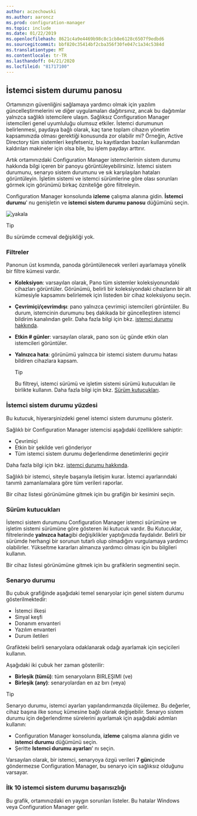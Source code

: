 ```yaml
---
author: aczechowski
ms.author: aaroncz
ms.prod: configuration-manager
ms.topic: include
ms.date: 01/22/2019
ms.openlocfilehash: 8621c4a9e4469b98c8c1cb8e6128c6507f9edbd6
ms.sourcegitcommit: bbf820c35414bf2cba356f30fe047c1a34c5384d
ms.translationtype: MT
ms.contentlocale: tr-TR
ms.lasthandoff: 04/21/2020
ms.locfileid: "81717100"
---
```

## <a name="client-health-dashboard"></a><a name="bkmk_health"></a>İstemci sistem durumu panosu
<!--3599209-->

Ortamınızın güvenliğini sağlamaya yardımcı olmak için yazılım güncelleştirmelerini ve diğer uygulamaları dağıtırsınız, ancak bu dağıtımlar yalnızca sağlıklı istemcilere ulaşın. Sağlıksız Configuration Manager istemcileri genel uyumluluğu olumsuz etkiler. İstemci durumunun belirlenmesi, paydaya bağlı olarak, kaç tane toplam cihazın yönetim kapsamınızda olması gerektiği konusunda zor olabilir mi? Örneğin, Active Directory tüm sistemleri keşfetseniz, bu kayıtlardan bazıları kullanımdan kaldırılan makineler için olsa bile, bu işlem paydayı arttırır. 

Artık ortamınızdaki Configuration Manager istemcilerinin sistem durumu hakkında bilgi içeren bir panoyu görüntüleyebilirsiniz. İstemci sistem durumunu, senaryo sistem durumunu ve sık karşılaşılan hataları görüntüleyin. İşletim sistemi ve istemci sürümlerine göre olası sorunları görmek için görünümü birkaç özniteliğe göre filtreleyin. 

Configuration Manager konsolunda **izleme** çalışma alanına gidin. **İstemci durumu**' nu genişletin ve **istemci sistem durumu panosu** düğümünü seçin. 

![yakala](../../media/3599209-client-health-dashboard.png)

> [!Tip]  
> Bu sürümde ccmeval değişikliği yok.  


### <a name="filters"></a>Filtreler

Panonun üst kısmında, panoda görüntülenecek verileri ayarlamaya yönelik bir filtre kümesi vardır.

- **Koleksiyon**: varsayılan olarak, Pano tüm sistemler koleksiyonundaki cihazları görüntüler. Görünümü, belirli bir koleksiyondaki cihazların bir alt kümesiyle kapsamını belirlemek için listeden bir cihaz koleksiyonu seçin.  

- **Çevrimiçi/çevrimdışı**: pano yalnızca çevrimiçi istemcileri görüntüler. Bu durum, istemcinin durumunu beş dakikada bir güncelleştiren istemci bildirim kanalından gelir. Daha fazla bilgi için bkz. [istemci durumu hakkında](../../../../clients/manage/monitor-clients.md#bkmk_about).  

- **Etkin \# günler**: varsayılan olarak, pano son üç günde etkin olan istemcileri görüntüler.  

- **Yalnızca hata**: görünümü yalnızca bir istemci sistem durumu hatası bildiren cihazlara kapsam.  

    > [!Tip]  
    > Bu filtreyi, istemci sürümü ve işletim sistemi sürümü kutucukları ile birlikte kullanın. Daha fazla bilgi için bkz. [Sürüm kutucukları](#version-tiles). 


### <a name="client-health-percentage"></a>İstemci sistem durumu yüzdesi

Bu kutucuk, hiyerarşinizdeki genel istemci sistem durumunu gösterir. 

Sağlıklı bir Configuration Manager istemcisi aşağıdaki özelliklere sahiptir: 
- Çevrimiçi  
- Etkin bir şekilde veri gönderiyor  
- Tüm istemci sistem durumu değerlendirme denetimlerini geçirir  

Daha fazla bilgi için bkz. [istemci durumu hakkında](../../../../clients/manage/monitor-clients.md#bkmk_about).

Sağlıklı bir istemci, siteyle başarıyla iletişim kurar. İstemci ayarlarındaki tanımlı zamanlamalara göre tüm verileri raporlar.

Bir cihaz listesi görünümüne gitmek için bu grafiğin bir kesimini seçin.


### <a name="version-tiles"></a>Sürüm kutucukları

İstemci sistem durumunu Configuration Manager istemci sürümüne ve işletim sistemi sürümüne göre gösteren iki kutucuk vardır. Bu Kutucuklar, filtrelerinde **yalnızca hata**gibi değişiklikler yaptığınızda faydalıdır. Belirli bir sürümde herhangi bir sorunun tutarlı olup olmadığını vurgulamaya yardımcı olabilirler. Yükseltme kararları almanıza yardımcı olması için bu bilgileri kullanın. 

Bir cihaz listesi görünümüne gitmek için bu grafiklerin segmentini seçin.


### <a name="scenario-health"></a>Senaryo durumu

Bu çubuk grafiğinde aşağıdaki temel senaryolar için genel sistem durumu gösterilmektedir: 
- İstemci ilkesi
- Sinyal keşfi
- Donanım envanteri
- Yazılım envanteri
- Durum iletileri

Grafikteki belirli senaryolara odaklanarak odağı ayarlamak için seçicileri kullanın. 

Aşağıdaki iki çubuk her zaman gösterilir:

- **Birleşik (tümü)**: tüm senaryoların BIRLEŞIMI (ve)  
- **Birleşik (any)**: senaryolardan en az bırı (veya)

> [!Tip]  
> Senaryo durumu, istemci ayarları yapılandırmanızda ölçülemez. Bu değerler, cihaz başına ilke sonuç kümesine bağlı olarak değişebilir. Senaryo sistem durumu için değerlendirme sürelerini ayarlamak için aşağıdaki adımları kullanın:
> - Configuration Manager konsolunda, **izleme** çalışma alanına gidin ve **istemci durumu** düğümünü seçin.  
> - Şeritte **Istemci durumu ayarları**' nı seçin.  
> 
> Varsayılan olarak, bir istemci, senaryoya özgü verileri **7 gün**içinde göndermezse Configuration Manager, bu senaryo için sağlıksız olduğunu varsayar.


### <a name="top-10-client-health-failures"></a>İlk 10 istemci sistem durumu başarısızlığı

Bu grafik, ortamınızdaki en yaygın sorunları listeler. Bu hatalar Windows veya Configuration Manager gelir. 

<!-- The following list includes some of the more common failures overall:

#### Failure 1 title
Failure 1 description

Solution for failure 1 -->
